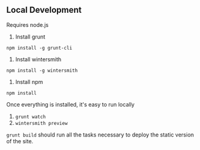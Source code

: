 ## Local Development

Requires node.js

1. Install grunt

  `npm install -g grunt-cli`

1. Install wintersmith

  `npm install -g wintersmith`


1. Install npm

  `npm install`

Once everything is installed, it's easy to run locally

1. `grunt watch`
1. `wintersmith preview`

`grunt build` should run all the tasks necessary to deploy the static version of the site.